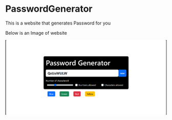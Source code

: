 # PasswordGenerator
This is a website that generates Password for you


Below is an Image of website

![Password Generator](WebsiteImage.png)